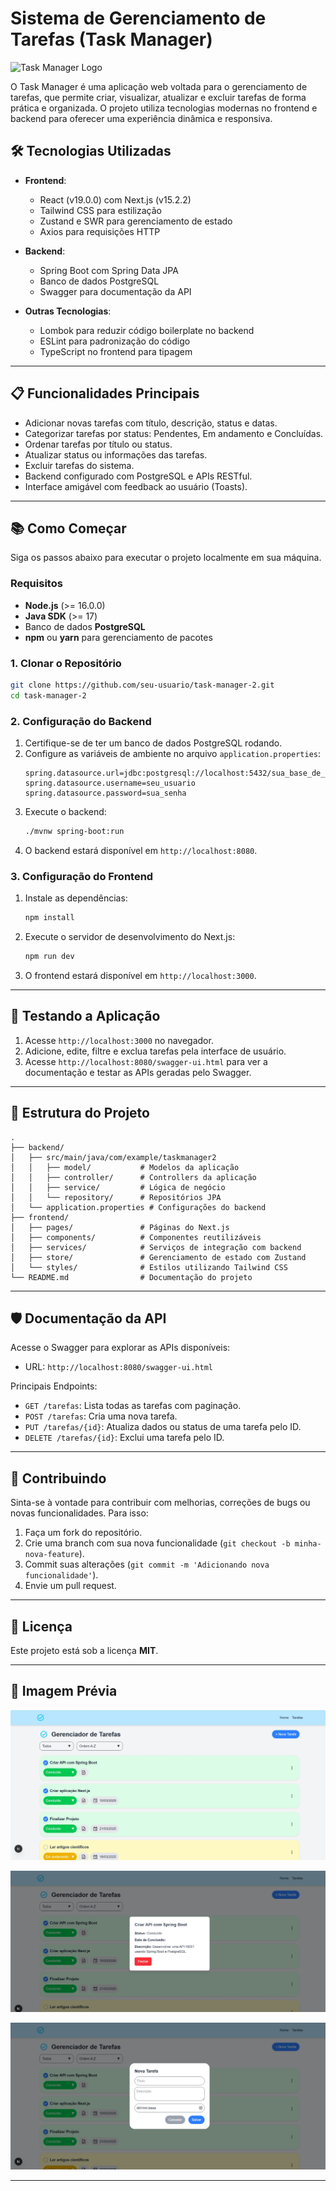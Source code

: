 # Sistema de Gerenciamento de Tarefas (Task Manager)

![Task Manager Logo](./assets/favicon.ico)

O Task Manager é uma aplicação web voltada para o gerenciamento de tarefas, que permite criar, visualizar, atualizar e excluir tarefas de forma prática e organizada. O projeto utiliza tecnologias modernas no frontend e backend para oferecer uma experiência dinâmica e responsiva.

## 🛠️ Tecnologias Utilizadas

- **Frontend**: 
  - React (v19.0.0) com Next.js (v15.2.2)
  - Tailwind CSS para estilização
  - Zustand e SWR para gerenciamento de estado
  - Axios para requisições HTTP

- **Backend**:
  - Spring Boot com Spring Data JPA
  - Banco de dados PostgreSQL
  - Swagger para documentação da API

- **Outras Tecnologias**:
  - Lombok para reduzir código boilerplate no backend
  - ESLint para padronização do código
  - TypeScript no frontend para tipagem

---

## 📋 Funcionalidades Principais

- Adicionar novas tarefas com título, descrição, status e datas.
- Categorizar tarefas por status: Pendentes, Em andamento e Concluídas.
- Ordenar tarefas por título ou status.
- Atualizar status ou informações das tarefas.
- Excluir tarefas do sistema.
- Backend configurado com PostgreSQL e APIs RESTful.
- Interface amigável com feedback ao usuário (Toasts).

---

## 📚 Como Começar

Siga os passos abaixo para executar o projeto localmente em sua máquina.

### Requisitos

- **Node.js** (>= 16.0.0)
- **Java SDK** (>= 17)
- Banco de dados **PostgreSQL**
- **npm** ou **yarn** para gerenciamento de pacotes

### 1. Clonar o Repositório

```bash
git clone https://github.com/seu-usuario/task-manager-2.git
cd task-manager-2
```

### 2. Configuração do Backend

1. Certifique-se de ter um banco de dados PostgreSQL rodando.
2. Configure as variáveis de ambiente no arquivo `application.properties`:
   ```properties
   spring.datasource.url=jdbc:postgresql://localhost:5432/sua_base_de_dados
   spring.datasource.username=seu_usuario
   spring.datasource.password=sua_senha
   ```
3. Execute o backend:
   ```bash
   ./mvnw spring-boot:run
   ```
4. O backend estará disponível em `http://localhost:8080`.

### 3. Configuração do Frontend

1. Instale as dependências:
   ```bash
   npm install
   ```
2. Execute o servidor de desenvolvimento do Next.js:
   ```bash
   npm run dev
   ```
3. O frontend estará disponível em `http://localhost:3000`.

---

## 🧪 Testando a Aplicação

1. Acesse `http://localhost:3000` no navegador.
2. Adicione, edite, filtre e exclua tarefas pela interface de usuário.
3. Acesse `http://localhost:8080/swagger-ui.html` para ver a documentação e testar as APIs geradas pelo Swagger.

---

## 📂 Estrutura do Projeto

```plaintext
.
├── backend/
│   ├── src/main/java/com/example/taskmanager2
│   │   ├── model/           # Modelos da aplicação
│   │   ├── controller/      # Controllers da aplicação
│   │   ├── service/         # Lógica de negócio
│   │   └── repository/      # Repositórios JPA
│   └── application.properties # Configurações do backend
├── frontend/
│   ├── pages/               # Páginas do Next.js
│   ├── components/          # Componentes reutilizáveis
│   ├── services/            # Serviços de integração com backend
│   ├── store/               # Gerenciamento de estado com Zustand
│   └── styles/              # Estilos utilizando Tailwind CSS
└── README.md                # Documentação do projeto
```

---

## 🛡️ Documentação da API

Acesse o Swagger para explorar as APIs disponíveis:

- URL: `http://localhost:8080/swagger-ui.html`

Principais Endpoints:

- `GET /tarefas`: Lista todas as tarefas com paginação.
- `POST /tarefas`: Cria uma nova tarefa.
- `PUT /tarefas/{id}`: Atualiza dados ou status de uma tarefa pelo ID.
- `DELETE /tarefas/{id}`: Exclui uma tarefa pelo ID.

---

## 🤝 Contribuindo

Sinta-se à vontade para contribuir com melhorias, correções de bugs ou novas funcionalidades. Para isso:

1. Faça um fork do repositório.
2. Crie uma branch com sua nova funcionalidade (`git checkout -b minha-nova-feature`).
3. Commit suas alterações (`git commit -m 'Adicionando nova funcionalidade'`).
4. Envie um pull request.

---

## 📝 Licença

Este projeto está sob a licença **MIT**.

---

## 🚀 Imagem Prévia

![Task Manager Captura de Tela 1](./assets/captura1.jpeg)

![Task Manager Captura de Tela 1](./assets/captura2.jpeg)

![Task Manager Captura de Tela 1](./assets/captura3.jpeg)


---
